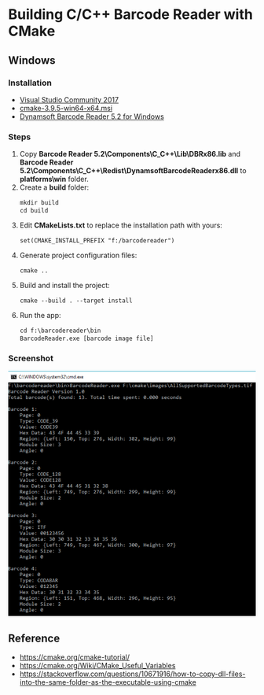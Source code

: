 # Building C/C++ Barcode Reader with CMake

## Windows
### Installation
* [Visual Studio Community 2017](https://www.visualstudio.com/downloads/)
* [cmake-3.9.5-win64-x64.msi](https://cmake.org/files/v3.9/cmake-3.9.5-win64-x64.msi)
* [Dynamsoft Barcode Reader 5.2 for Windows](https://www.dynamsoft.com/Downloads/Dynamic-Barcode-Reader-Download.aspx)

### Steps
1. Copy **Barcode Reader 5.2\Components\C_C++\Lib\DBRx86.lib** and **Barcode Reader 5.2\Components\C_C++\Redist\DynamsoftBarcodeReaderx86.dll** to **platforms\win** folder.
2. Create a **build** folder:
    ```
    mkdir build
    cd build
    ```
3. Edit **CMakeLists.txt** to replace the installation path with yours:
    ```
    set(CMAKE_INSTALL_PREFIX "f:/barcodereader")
    ```
4. Generate project configuration files:
    ```
    cmake ..
    ```
5. Build and install the project:
    ```
    cmake --build . --target install
    ```
6. Run the app:
    ```
    cd f:\barcodereader\bin
    BarcodeReader.exe [barcode image file]
    ```

### Screenshot

![build barcode reader with cmake](images/screenshot.PNG)



## Reference
* https://cmake.org/cmake-tutorial/
* https://cmake.org/Wiki/CMake_Useful_Variables
* https://stackoverflow.com/questions/10671916/how-to-copy-dll-files-into-the-same-folder-as-the-executable-using-cmake
